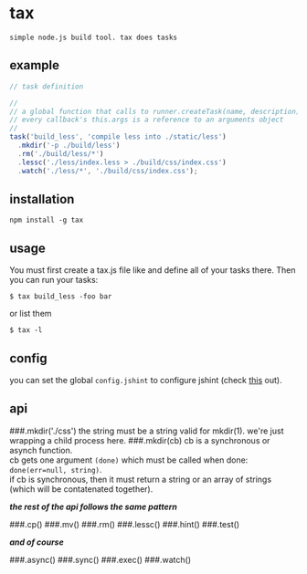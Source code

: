 # tax

```
simple node.js build tool. tax does tasks
```

## example

```javascript
// task definition

//
// a global function that calls to runner.createTask(name, description)
// every callback's this.args is a reference to an arguments object
//
task('build_less', 'compile less into ./static/less')
  .mkdir('-p ./build/less')
  .rm('./build/less/*')
  .lessc('./less/index.less > ./build/css/index.css')
  .watch('./less/*', './build/css/index.css');
```

## installation

```
npm install -g tax
```

## usage

You must first create a tax.js file like and define all of your tasks there. Then you can run your tasks:

```
$ tax build_less -foo bar
```

or list them

```
$ tax -l
```

## config

you can set the global `config.jshint` to configure jshint
(check [this](https://github.com/jshint/node-jshint/blob/master/example/config.json) out).

## api

###.mkdir('./css')
the string must be a string valid for mkdir(1). we're just wrapping a child process here.
###.mkdir(cb)
cb is a synchronous or asynch function.  
cb gets one argument `(done)` which must be called when done: `done(err=null, string)`.  
if cb is synchronous, then it must return a string or an array of strings (which will be contatenated together).  

**_the rest of the api follows the same pattern_**

###.cp()
###.mv()
###.rm()
###.lessc()
###.hint()
###.test()

**_and of course_**

###.async()
###.sync()
###.exec()
###.watch()
